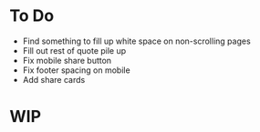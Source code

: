 # To Do
- Find something to fill up white space on non-scrolling pages
- Fill out rest of quote pile up
- Fix mobile share button
- Fix footer spacing on mobile
- Add share cards

# WIP